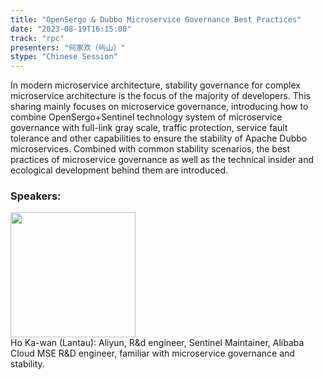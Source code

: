 ```yaml
---
title: "OpenSergo & Dubbo Microservice Governance Best Practices"
date: "2023-08-19T16:15:00"
track: "rpc"
presenters: "何家欢（屿山）"
stype: "Chinese Session"
---
```

In modern microservice architecture, stability governance for complex microservice architecture is the focus of the majority of developers. This sharing mainly focuses on microservice governance, introducing how to combine OpenSergo+Sentinel technology system of microservice governance with full-link gray scale, traffic protection, service fault tolerance and other capabilities to ensure the stability of Apache Dubbo microservices. Combined with common stability scenarios, the best practices of microservice governance as well as the technical insider and ecological development behind them are introduced.
 ### Speakers: 
 <img src="https://img.bagevent.com/resource/20230617/1734496320.jpg" width="200" /><br>Ho Ka-wan (Lantau): Aliyun, R&d engineer, Sentinel Maintainer, Alibaba Cloud MSE R&D engineer, familiar with microservice governance and stability.
 <br><br>